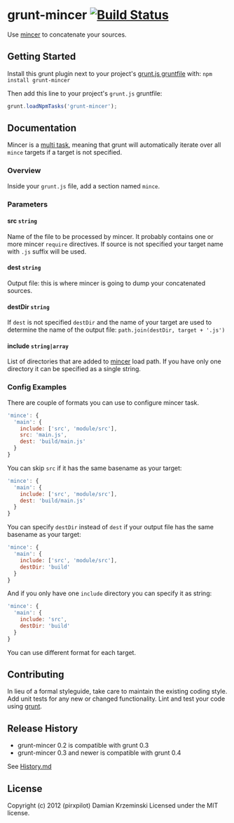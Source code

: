 # grunt-mincer [![Build Status](https://secure.travis-ci.org/pirxpilot/grunt-mincer.png)](http://travis-ci.org/pirxpilot/grunt-mincer)

Use [mincer] to concatenate your sources.

## Getting Started
Install this grunt plugin next to your project's [grunt.js gruntfile][getting_started] with: `npm install grunt-mincer`

Then add this line to your project's `grunt.js` gruntfile:

```javascript
grunt.loadNpmTasks('grunt-mincer');
```

[grunt]: https://github.com/gruntjs/grunt
[getting_started]: https://github.com/gruntjs/grunt/blob/master/docs/getting_started.md
[mincer]: https://github.com/nodeca/mincer
[grunt_multi_task]: https://github.com/gruntjs/grunt/blob/master/docs/types_of_tasks.md

## Documentation

Mincer is a [multi task][grunt_multi_task], meaning that grunt will automatically iterate over all
`mince` targets if a target is not specified.

### Overview

Inside your `grunt.js` file, add a section named `mince`.

### Parameters

#### src ```string```

Name of the file to be processed by mincer. It probably contains one or more mincer `require`
directives. If source is not specified your target name with `.js` suffix will be used.

#### dest ```string```

Output file: this is where mincer is going to dump your concatenated sources.

#### destDir ```string```

If `dest` is not specified `destDir` and the name of your target are used to determine the name of
the output file: ```path.join(destDir, target + '.js')```

#### include ```string|array```

List of directories that are added to [mincer] load path. If you have only one directory it can be
specified as a single string.

### Config Examples

There are couple of formats you can use to configure mincer task.

```javascript
'mince': {
  'main': {
    include: ['src', 'module/src'],
    src: 'main.js',
    dest: 'build/main.js'
  }
}
```

You can skip `src` if it has the same basename as your target:

```javascript
'mince': {
  'main': {
    include: ['src', 'module/src'],
    dest: 'build/main.js'
  }
}
```

You can specify `destDir` instead of `dest` if your output file has the same basename as your target:

```javascript
'mince': {
  'main': {
    include: ['src', 'module/src'],
    destDir: 'build'
  }
}
```

And if you only have one `include` directory you can specify it as string:

```javascript
'mince': {
  'main': {
    include: 'src',
    destDir: 'build'
  }
}
```

You can use different format for each target.

## Contributing

In lieu of a formal styleguide, take care to maintain the existing coding style. Add unit tests for
any new or changed functionality. Lint and test your code using [grunt][grunt].

## Release History

- grunt-mincer 0.2 is compatible with grunt 0.3
- grunt-mincer 0.3 and newer is compatible with grunt 0.4


See [History.md](History.md)

## License
Copyright (c) 2012 (pirxpilot) Damian Krzeminski
Licensed under the MIT license.
